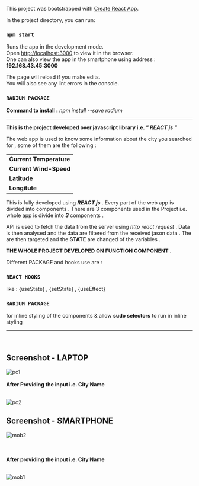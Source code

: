 This project was bootstrapped with [Create React App](https://github.com/facebook/create-react-app).


In the project directory, you can run:

### `npm start`

Runs the app in the development mode.<br />
Open [http://localhost:3000](http://localhost:3000) to view it in the browser.<br />
One can also view the app in the smartphone using address : <b>192.168.43.45:3000</b>

The page will reload if you make edits.<br />
You will also see any lint errors in the console.


### `RADIUM PACKAGE`

 <b>Command to install :</b>  <i>npm install --save radium</i>

<hr/>

<b>This is the project developed over javascript library i.e. <i>" REACT js "</i></b><br/>

The web app is used to know some information about the city you searched for , some of them are the following :

<table>
  <tr><td><b>Current Temperature</b></td></tr>
  <tr><td><b>Current Wind-Speed</b></td></tr>
  <tr><td><b>Latitude</b></td></tr>
  <tr><td><b>Longitute</b></td></tr>
</table>

This is fully developed using <b><i>REACT js</i></b> . Every part of the web app is divided into components .
There are 3 components used in the Project i.e. whole app is divide into <b><i>3</i></b> components .

API is used to fetch the data from the server using <i>http react request</i> . 
Data is then analysed and the data are filtered from the received jason data .
The are then targeted and the <b>STATE</b> are changed of the variables .


<b>THE WHOLE PROJECT DEVELOPED ON FUNCTION COMPONENT .</b>


Different PACKAGE and hooks use are :

### `REACT HOOKS`
  like : {useState} , {setState} , {useEffect}
### `RADIUM PACKAGE`
  for inline styling of the components & allow <b>sudo selectors</b> to run in inline styling

<hr/>
<br/>

## Screenshot - LAPTOP


![pc1](https://user-images.githubusercontent.com/47947329/80814285-3b7e5f80-8be9-11ea-9b37-9cb5133cd40e.PNG)
<br/><br/>
<b>After Providing the input i.e. City Name </b><br/><br/>

![pc2](https://user-images.githubusercontent.com/47947329/80814307-4507c780-8be9-11ea-9723-9a50e12b1ffa.PNG)


## Screenshot - SMARTPHONE

  ![mob2](https://user-images.githubusercontent.com/47947329/80814600-ccedd180-8be9-11ea-8cce-8301d7998ac4.jpeg)
  
   
<br/><br/>
<b>After providing the input i.e. City Name </b><br/><br/>

  ![mob1](https://user-images.githubusercontent.com/47947329/80814597-cb240e00-8be9-11ea-8f2b-2f346d9418e1.jpeg)









